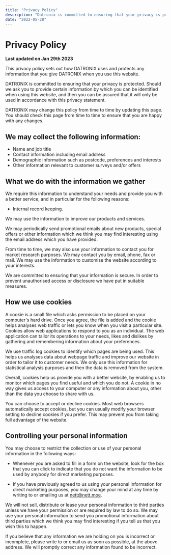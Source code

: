 ```yaml
---
title: "Privacy Policy"
description: "‌Datronix is committed to ensuring that your privacy is protected. Should we ask you to provide certain information by which you can be identified when using this website, and then you can be assured that it will only be used in accordance with this privacy statement."
date: "2022-05-28"
---
```


# Privacy Policy

**Last updated on Jan 29th 2023**

This privacy policy sets out how DATRONIX uses and protects any information that you give DATRONIX when you use this website.

DATRONIX is committed to ensuring that your privacy is protected. Should we ask you to provide certain information by which you can be identified when using this website, and then you can be assured that it will only be used in accordance with this privacy statement.

DATRONIX may change this policy from time to time by updating this page. You should check this page from time to time to ensure that you are happy with any changes.

## We may collect the following information:

-   Name and job title
-   Contact information including email address
-   Demographic information such as postcode, preferences and interests
-   Other information relevant to customer surveys and/or offers

## What we do with the information we gather

We require this information to understand your needs and provide you with a better service, and in particular for the following reasons:

-   Internal record keeping.

We may use the information to improve our products and services.

We may periodically send promotional emails about new products, special offers or other information which we think you may find interesting using the email address which you have provided.

From time to time, we may also use your information to contact you for market research purposes. We may contact you by email, phone, fax or mail. We may use the information to customise the website according to your interests.

We are committed to ensuring that your information is secure. In order to prevent unauthorised access or disclosure we have put in suitable measures.

## How we use cookies

A cookie is a small file which asks permission to be placed on your computer's hard drive. Once you agree, the file is added and the cookie helps analyses web traffic or lets you know when you visit a particular site. Cookies allow web applications to respond to you as an individual. The web application can tailor its operations to your needs, likes and dislikes by gathering and remembering information about your preferences.

We use traffic log cookies to identify which pages are being used. This helps us analyses data about webpage traffic and improve our website in order to tailor it to customer needs. We only use this information for statistical analysis purposes and then the data is removed from the system.

Overall, cookies help us provide you with a better website, by enabling us to monitor which pages you find useful and which you do not. A cookie in no way gives us access to your computer or any information about you, other than the data you choose to share with us.

You can choose to accept or decline cookies. Most web browsers automatically accept cookies, but you can usually modify your browser setting to decline cookies if you prefer. This may prevent you from taking full advantage of the website.

## Controlling your personal information

You may choose to restrict the collection or use of your personal information in the following ways:

-   Whenever you are asked to fill in a form on the website, look for the box that you can click to indicate that you do not want the information to be used by anybody for direct marketing purposes.

-   If you have previously agreed to us using your personal information for direct marketing purposes, you may change your mind at any time by writing to or emailing us at nett@nett.moe.

We will not sell, distribute or lease your personal information to third parties unless we have your permission or are required by law to do so. We may use your personal information to send you promotional information about third parties which we think you may find interesting if you tell us that you wish this to happen.

If you believe that any information we are holding on you is incorrect or incomplete, please write to or email us as soon as possible, at the above address. We will promptly correct any information found to be incorrect.
